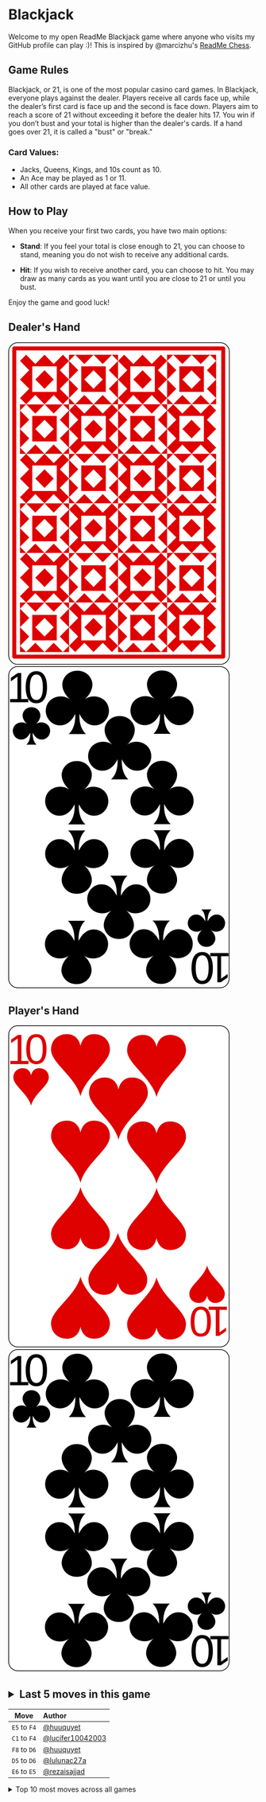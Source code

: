 # Blackjack
Welcome to my open ReadMe Blackjack game where anyone who visits my GitHub profile can play :)! This is inspired by @marcizhu's [ReadMe Chess](https://github.com/marcizhu/marcizhu/tree/master).


## Game Rules
Blackjack, or 21, is one of the most popular casino card games. In Blackjack, everyone plays against the dealer. Players receive all cards face up, while the dealer’s first card is face up and the second is face down. Players aim to reach a score of 21 without exceeding it before the dealer hits 17. You win if you don’t bust and your total is higher than the dealer's cards. If a hand goes over 21, it is called a "bust" or "break."

### Card Values:
- Jacks, Queens, Kings, and 10s count as 10.
- An Ace may be played as 1 or 11.
- All other cards are played at face value.

## How to Play
When you receive your first two cards, you have two main options:
- **Stand**: If you feel your total is close enough to 21, you can choose to stand, meaning you do not wish to receive any additional cards.

- **Hit**: If you wish to receive another card, you can choose to hit. You may draw as many cards as you want until you are close to 21 or until you bust.

Enjoy the game and good luck!



## Dealer's Hand
![Hidden Card](assets/card_back.svg) ![10 of Clubs](assets/10_of_clubs.svg)

## Player's Hand
![10 of Clubs](assets/10_of_hearts.svg) ![10 of Clubs](assets/10_of_clubs.svg)


## <details><summary>Last 5 moves in this game</summary>

<!-- BEGIN LAST MOVES -->

| Move | Author |
| :--: | :----- |
| `E5` to `F4` | [ @huuquyet](https://github.com/huuquyet) |
| `C1` to `F4` | [ @lucifer10042003](https://github.com/lucifer10042003) |
| `F8` to `D6` | [ @huuquyet](https://github.com/huuquyet) |
| `D5` to `D6` | [ @lulunac27a](https://github.com/lulunac27a) |
| `E6` to `E5` | [ @rezaisajjad](https://github.com/rezaisajjad) |

<!-- END LAST MOVES -->

</details>


<details>
  <summary>Top 10 most moves across all games</summary>
  <!-- BEGIN TOP MOVES -->

| Total moves |  User  |
| :---------: | :----- |
| 692 | [@JohnyP36](https://github.com/JohnyP36) |
| 364 | [@marcizhu](https://github.com/marcizhu) |
| 358 | [@mishmanners](https://github.com/mishmanners) |
| 196 | [@KubaRocks](https://github.com/KubaRocks) |
| 116 | [@the1Riddle](https://github.com/the1Riddle) |
| 109 | [@viktoriussuwandi](https://github.com/viktoriussuwandi) |
| 68 | [@N-NeelPatel](https://github.com/N-NeelPatel) |
| 65 | [@lulunac27a](https://github.com/lulunac27a) |
| 62 | [@herndev](https://github.com/herndev) |
| 62 | [@1TusharSharma1](https://github.com/1TusharSharma1) |

<!-- END TOP MOVES -->
</details>